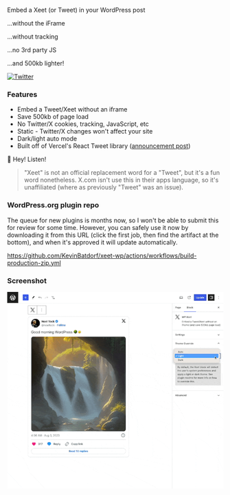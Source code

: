 Embed a Xeet (or Tweet) in your WordPress post

...without the iFrame

...without tracking

...no 3rd party JS

...and 500kb lighter!

[![Twitter](https://img.shields.io/twitter/url/https/twitter.com/kevinbatdorf.svg?style=social&label=Follow%20%40kevinbatdorf)](https://twitter.com/kevinbatdorf)

### Features
- Embed a Tweet/Xeet without an iframe
- Save 500kb of page load
- No Twitter/X cookies, tracking, JavaScript, etc
- Static - Twitter/X changes won't affect your site
- Dark/light auto mode
- Built off of Vercel's React Tweet library ([announcement post](https://vercel.com/blog/introducing-react-tweet))

🧚 Hey! Listen!
> "Xeet" is not an official replacement word for a "Tweet", but it's a fun word nonetheless. X.com isn't use this in their apps language, so it's unaffiliated (where as previously "Tweet" was an issue).

### WordPress.org plugin repo

The queue for new plugins is months now, so I won't be able to submit this for review for some time. However, you can safely use it now by downloading it from this URL (click the first job, then find the artifact at the bottom), and when it's approved it will update automatically.

https://github.com/KevinBatdorf/xeet-wp/actions/workflows/build-production-zip.yml

### Screenshot

![alt text](.wordpress-org/screenshot-1.gif 'Example')
